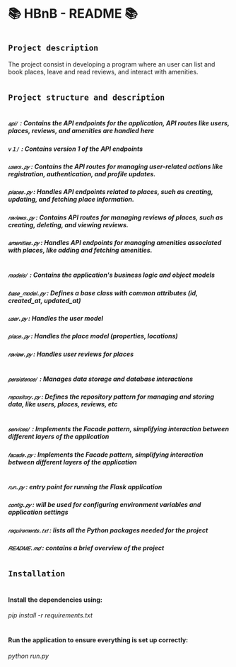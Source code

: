 # 📚 HBnB - README 📚
#
## `Project description`
The project consist in developing a program  where an user can  list and 
book places, leave and read reviews, and interact with amenities.  
#
## `Project structure and description`
#
##### *`𝑎𝑝𝑖/`* : Contains the API endpoints for the application, API routes like users, places, reviews, and amenities are handled here
##### *`𝘷１/`* : Contains version 1 of the API endpoints
##### *`𝑢𝑠𝑒𝑟𝑠.𝑝𝑦`* : Contains the API routes for managing user-related actions like registration, authentication, and profile updates.
##### `𝑝𝑙𝑎𝑐𝑒𝑠.𝑝𝑦` : Handles API endpoints related to places, such as creating, updating, and fetching place information.
##### `𝑟𝑒𝑣𝑖𝑒𝑤𝑠.𝑝𝑦` : Contains API routes for managing reviews of places, such as creating, deleting, and viewing reviews.
##### `𝑎𝑚𝑒𝑛𝑖𝑡𝑖𝑒𝑠.𝑝𝑦` : Handles API endpoints for managing amenities associated with places, like adding and fetching amenities.
#
##### `𝑚𝑜𝑑𝑒𝑙𝑠/` : Contains the application's business logic and object models
##### `𝑏𝑎𝑠𝑒_𝑚𝑜𝑑𝑒𝑙.𝑝𝑦` : Defines a base class with common attributes (id, created_at, updated_at)
##### `𝑢𝑠𝑒𝑟.𝑝𝑦` : Handles the user model
##### `𝑝𝑙𝑎𝑐𝑒.𝑝𝑦` : Handles the place model (properties, locations)
##### `𝑟𝑒𝑣𝑖𝑒𝑤.𝑝𝑦` : Handles user reviews for places
#
##### `𝑝𝑒𝑟𝑠𝑖𝑠𝑡𝑒𝑛𝑐𝑒/` : Manages data storage and database interactions
##### `𝑟𝑒𝑝𝑜𝑠𝑖𝑡𝑜𝑟𝑦.𝑝𝑦` : Defines the repository pattern for managing and storing data, like users, places, reviews, etc
#
##### `𝑠𝑒𝑟𝑣𝑖𝑐𝑒𝑠/` : Implements the Facade pattern, simplifying interaction between different layers of the application
##### `𝑓𝑎𝑐𝑎𝑑𝑒.𝑝𝑦` : Implements the Facade pattern, simplifying interaction between different layers of the application
#
##### `𝑟𝑢𝑛.𝑝𝑦` : entry point for running the Flask application
##### `𝑐𝑜𝑛𝑓𝑖𝑔.𝑝𝑦` : will be used for configuring environment variables and application settings
##### `𝑟𝑒𝑞𝑢𝑖𝑟𝑒𝑚𝑒𝑛𝑡𝑠.𝑡𝑥𝑡` : lists all the Python packages needed for the project
##### `𝑅𝐸𝐴𝐷𝑀𝐸.𝑚𝑑` : contains a brief overview of the project
#
#
## `Installation`
#
#
#### Install the dependencies using:
*pip install -r requirements.txt*
#
#
#### Run the application to ensure everything is set up correctly:
*python run.py*
